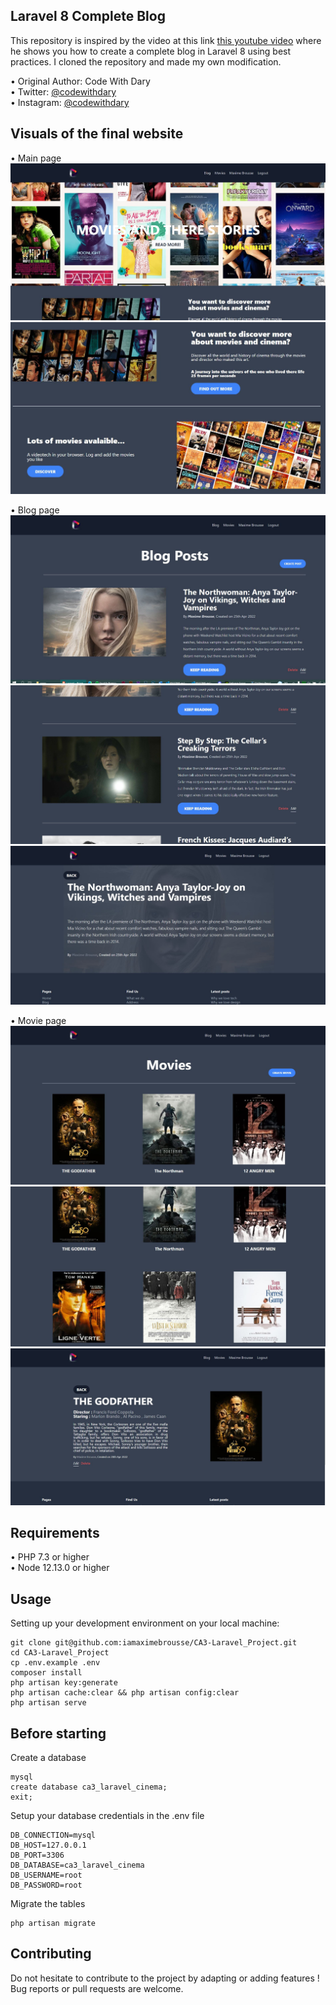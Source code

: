 ## Laravel 8 Complete Blog

This repository is inspired by the video at this link [this youtube video](https://www.youtube.com/watch?v=HKJDLXsTr8A&t=4710s) where he shows you how to create a complete blog in Laravel 8 using best practices. I cloned the repository and made my own modification.

•	Original Author: Code With Dary <br>
•	Twitter: [@codewithdary](https://twitter.com/codewithdary) <br>
•	Instagram: [@codewithdary](https://www.instagram.com/codewithdary/) <br>

## Visuals of the final website
•	Main page
![alt text](https://github.com/iamaximebrousse/CA3-Laravel_Project/blob/main/public/images/mainPage.JPG)
![alt text](https://github.com/iamaximebrousse/CA3-Laravel_Project/blob/main/public/images/mainPage2.JPG)

•	Blog page
![alt text](https://github.com/iamaximebrousse/CA3-Laravel_Project/blob/main/public/images/blogPage.JPG)
![alt text](https://github.com/iamaximebrousse/CA3-Laravel_Project/blob/main/public/images/blogPage2.JPG)
![alt text](https://github.com/iamaximebrousse/CA3-Laravel_Project/blob/main/public/images/blogPage3.JPG)

•	Movie page
![alt text](https://github.com/iamaximebrousse/CA3-Laravel_Project/blob/main/public/images/moviePage.JPG)
![alt text](https://github.com/iamaximebrousse/CA3-Laravel_Project/blob/main/public/images/moviePage2.JPG)
![alt text](https://github.com/iamaximebrousse/CA3-Laravel_Project/blob/main/public/images/moviePage3.JPG)


## Requirements
•	PHP 7.3 or higher <br>
•	Node 12.13.0 or higher <br>

## Usage <br>
Setting up your development environment on your local machine: <br>
```
git clone git@github.com:iamaximebrousse/CA3-Laravel_Project.git
cd CA3-Laravel_Project
cp .env.example .env
composer install
php artisan key:generate
php artisan cache:clear && php artisan config:clear
php artisan serve
```

## Before starting <br>
Create a database <br>
```
mysql
create database ca3_laravel_cinema;
exit;
```

Setup your database credentials in the .env file <br>
```
DB_CONNECTION=mysql
DB_HOST=127.0.0.1
DB_PORT=3306
DB_DATABASE=ca3_laravel_cinema
DB_USERNAME=root
DB_PASSWORD=root
```

Migrate the tables
```
php artisan migrate
```

## Contributing
Do not hesitate to contribute to the project by adapting or adding features ! Bug reports or pull requests are welcome.
